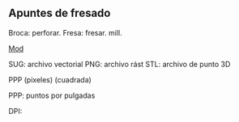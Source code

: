 ## Apuntes de fresado

Broca: perforar. 
Fresa: fresar. mill.

 [Mod](http://mods.cba.mit.edu/)
 
 SUG: archivo vectorial
 PNG: archivo rást
 STL: archivo de punto 3D
 
  PPP (pixeles)   (cuadrada)
  
 PPP: puntos por pulgadas
 
 DPI: 

